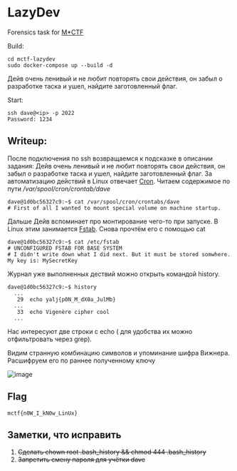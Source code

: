 # LazyDev
Forensics task for [M*CTF](https://mctf.mtuci.ru)

Build:
```
cd mctf-lazydev
sudo docker-compose up --build -d
```
Дейв очень ленивый и не любит повторять свои действия, он забыл о разработке таска и ушел, найдите заготовленный флаг.

Start:
```
ssh dave@<ip> -p 2022 
Password: 1234
```
## Writeup:
После подключения по ssh возвращаемся к подсказке в описании задания: Дейв очень ленивый и не любит повторять свои действия, он забыл о разработке таска и ушел, найдите заготовленный флаг. За автоматизацию действий в Linux отвечает [Cron](https://en.wikipedia.org/wiki/Cron). 
Читаем содержимое по пути */var/spool/cron/crontab/dave*
```
dave@1d0bc56327c9:~$ cat /var/spool/cron/crontabs/dave 
# First of all I wanted to mount special volume on machine startup. 
```
Дальше Дейв вспоминает про монтирование чего-то при запуске. В Linux этим занимается [Fstab](https://en.wikipedia.org/wiki/Fstab). 
Снова прочтём его с помощью cat
```
dave@1d0bc56327c9:~$ cat /etc/fstab 
# UNCONFIGURED FSTAB FOR BASE SYSTEM
# I didn't write down what I did next. But it must be stored somwhere. My key is: MySecretKey
```
Журнал уже выполненных дествий можно открыть командой history.
```
dave@1d0bc56327c9:~$ history 
  ...
   29  echo yalj{p0N_M_dX0a_JulMb}
  ...
   33  echo Vigenère cipher cool
  ...
``` 
Нас интересуют две строки с echo ( для удобства их можно отфильтровать через grep).

Видим странную комбинацию символов и упоминание шифра Вижнера. Расшифруем его по раннее полученному ключу

![image](https://user-images.githubusercontent.com/77790965/184700745-6ba6a3a5-10f6-4ea7-92db-56198ca6e84f.png)

## Flag
```
mctf{n0W_I_kN0w_LinUx}
```
## Заметки, что исправить
1. ~~Сделать chown root  .bash_history && chmod 444 .bash_history~~ 
2. ~~Запретить смену пароля для учётки dave~~
